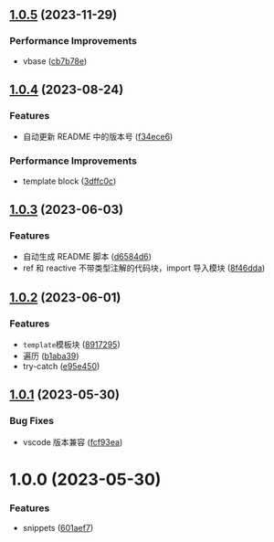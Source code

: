 ## [1.0.5](https://github.com/x-wink/wink-snippets/compare/v1.0.4...v1.0.5) (2023-11-29)

### Performance Improvements

-   vbase ([cb7b78e](https://github.com/x-wink/wink-snippets/commit/cb7b78e80d9ff7fb8dacd511a4ef5b6f31e029f6))

## [1.0.4](https://github.com/x-wink/wink-snippets/compare/v1.0.3...v1.0.4) (2023-08-24)

### Features

-   自动更新 README 中的版本号 ([f34ece6](https://github.com/x-wink/wink-snippets/commit/f34ece6da543e76fb93a5d805f32981a71f3d185))

### Performance Improvements

-   template block ([3dffc0c](https://github.com/x-wink/wink-snippets/commit/3dffc0c0cea260847adf7f35a0e1788031984929))

## [1.0.3](https://github.com/x-wink/wink-snippets/compare/v1.0.2...v1.0.3) (2023-06-03)

### Features

-   自动生成 README 脚本 ([d6584d6](https://github.com/x-wink/wink-snippets/commit/d6584d641222a0428e1a470b1ae2ab2ed3d6769c))
-   ref 和 reactive 不带类型注解的代码块，import 导入模块 ([8f46dda](https://github.com/x-wink/wink-snippets/commit/8f46dda9a58b998c3256db30a189b55ae1b1e71c))

## [1.0.2](https://github.com/x-wink/wink-snippets/compare/v1.0.1...v1.0.2) (2023-06-01)

### Features

-   `template`模板块 ([8917295](https://github.com/x-wink/wink-snippets/commit/8917295666ff3b779cb78934e9d6fedb6f306515))
-   遍历 ([b1aba39](https://github.com/x-wink/wink-snippets/commit/b1aba39f523baca1f0eb6059195d18aae4c7c94b))
-   try-catch ([e95e450](https://github.com/x-wink/wink-snippets/commit/e95e450f7185726d810d34d02f71e1c1a1975c84))

## [1.0.1](https://github.com/x-wink/wink-snippets/compare/v1.0.0...v1.0.1) (2023-05-30)

### Bug Fixes

-   vscode 版本兼容 ([fcf93ea](https://github.com/x-wink/wink-snippets/commit/fcf93ea8326dfc7c94c0039e103da45e483e2d32))

# 1.0.0 (2023-05-30)

### Features

-   snippets ([601aef7](https://github.com/x-wink/wink-snippets/commit/601aef72cb059a2c1770888599631e98dc512892))

